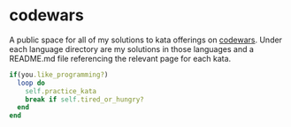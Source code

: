 # codewars

A public space for all of my solutions to kata offerings on <a href="http://codewars.com">codewars</a>.  Under each language directory are my solutions in those languages and a README.md file referencing the relevant page for each kata.

```ruby
if(you.like_programming?)
  loop do
    self.practice_kata
    break if self.tired_or_hungry?
  end
end
```

